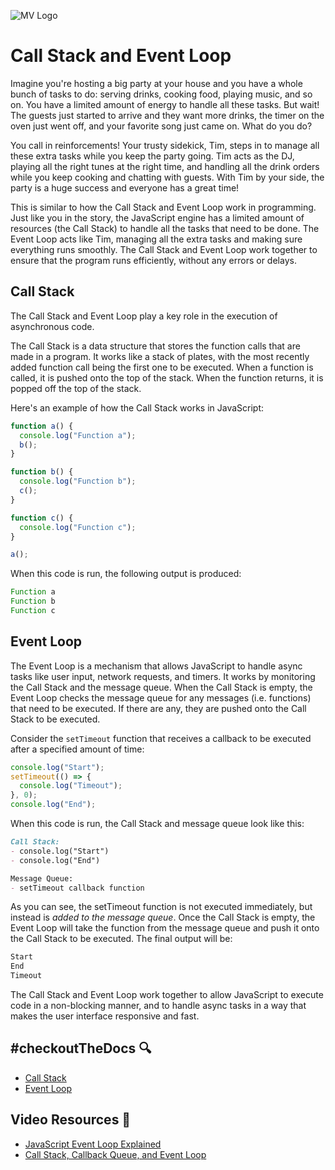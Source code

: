 ![MV Logo](/logo.jpg)

# Call Stack and Event Loop
Imagine you're hosting a big party at your house and you have a whole bunch of tasks to do: serving drinks, cooking food, playing music, and so on. You have a limited amount of energy to handle all these tasks. But wait! The guests just started to arrive and they want more drinks, the timer on the oven just went off, and your favorite song just came on. What do you do?

You call in reinforcements! Your trusty sidekick, Tim, steps in to manage all these extra tasks while you keep the party going. Tim acts as the DJ, playing all the right tunes at the right time, and handling all the drink orders while you keep cooking and chatting with guests. With Tim by your side, the party is a huge success and everyone has a great time!

This is similar to how the Call Stack and Event Loop work in programming. Just like you in the story, the JavaScript engine has a limited amount of resources (the Call Stack) to handle all the tasks that need to be done. The Event Loop acts like Tim, managing all the extra tasks and making sure everything runs smoothly. The Call Stack and Event Loop work together to ensure that the program runs efficiently, without any errors or delays.

## Call Stack
The Call Stack and Event Loop play a key role in the execution of asynchronous code.

The Call Stack is a data structure that stores the function calls that are made in a program. It works like a stack of plates, with the most recently added function call being the first one to be executed. When a function is called, it is pushed onto the top of the stack. When the function returns, it is popped off the top of the stack.

Here's an example of how the Call Stack works in JavaScript:
  
```js
function a() {
  console.log("Function a");
  b();
}

function b() {
  console.log("Function b");
  c();
}

function c() {
  console.log("Function c");
}

a();
```

When this code is run, the following output is produced:

```js
Function a
Function b
Function c
```

## Event Loop
The Event Loop is a mechanism that allows JavaScript to handle async tasks like user input, network requests, and timers. It works by monitoring the Call Stack and the message queue. When the Call Stack is empty, the Event Loop checks the message queue for any messages (i.e. functions) that need to be executed. If there are any, they are pushed onto the Call Stack to be executed.

Consider the `setTimeout` function that receives a callback to be executed after a specified amount of time:
```js
console.log("Start");
setTimeout(() => {
  console.log("Timeout");
}, 0);
console.log("End");
```

When this code is run, the Call Stack and message queue look like this:

```md
Call Stack:
- console.log("Start")
- console.log("End")

Message Queue:
- setTimeout callback function
```

As you can see, the setTimeout function is not executed immediately, but instead is _added to the message queue_. Once the Call Stack is empty, the Event Loop will take the function from the message queue and push it onto the Call Stack to be executed. The final output will be:

```md
Start
End
Timeout
```

The Call Stack and Event Loop work together to allow JavaScript to execute code in a non-blocking manner, and to handle async tasks in a way that makes the user interface responsive and fast.

## #checkoutTheDocs 🔍
- [Call Stack](https://developer.mozilla.org/en-US/docs/Glossary/Call_stack)
- [Event Loop](https://developer.mozilla.org/en-US/docs/Web/JavaScript/EventLoop)

## Video Resources 🎥
- [JavaScript Event Loop Explained](https://www.youtube.com/watch?v=8aGhZQkoFbQ)
- [Call Stack, Callback Queue, and Event Loop](https://www.youtube.com/watch?v=FVZ-A_Akros)
